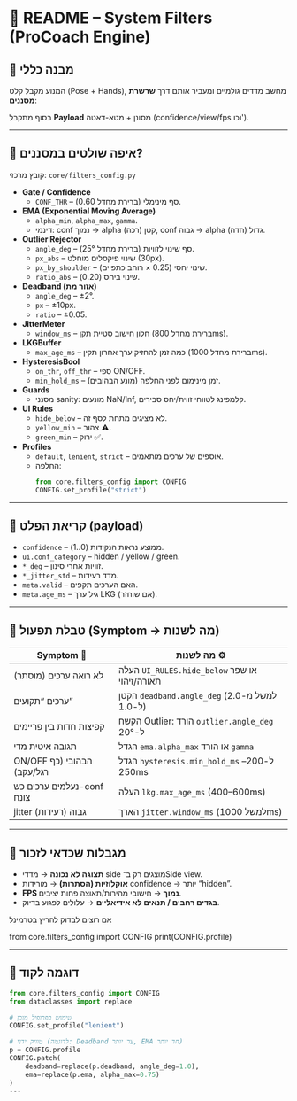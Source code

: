 # 📑 README – System Filters (ProCoach Engine)

## 🔹 מבנה כללי
המנוע מקבל קלט (Pose + Hands), מחשב מדדים גולמיים ומעביר אותם דרך **שרשרת מסננים**:


בסוף מתקבל **Payload** מסונן + מטא-דאטה (confidence/view/fps וכו').

---

## 🔹 איפה שולטים במסננים?
קובץ מרכזי: `core/filters_config.py`

- **Gate / Confidence**
  - `CONF_THR` – סף מינימלי (ברירת מחדל 0.60).
- **EMA (Exponential Moving Average)**
  - `alpha_min`, `alpha_max`, `gamma`.
  - דינמי: conf נמוך → alpha קטן (רכה), conf גבוה → alpha גדול (חדה).
- **Outlier Rejector**
  - `angle_deg` – סף שינוי לזוויות (ברירת מחדל 25°).
  - `px_abs` – שינוי פיקסלים מוחלט (30px).
  - `px_by_shoulder` – שינוי יחסי (0.25 × רוחב כתפיים).
  - `ratio_abs` – שינוי ביחס (0.20).
- **Deadband (אזור מת)**
  - `angle_deg` – ±2°.
  - `px` – ±10px.
  - `ratio` – ±0.05.
- **JitterMeter**
  - `window_ms` – חלון חישוב סטיית תקן (ברירת מחדל 800ms).
- **LKGBuffer**
  - `max_age_ms` – כמה זמן להחזיק ערך אחרון תקין (ברירת מחדל 1000ms).
- **HysteresisBool**
  - `on_thr`, `off_thr` – ספי ON/OFF.
  - `min_hold_ms` – זמן מינימום לפני החלפה (מונע הבהובים).
- **Guards**
  - מסנני sanity: מונעים NaN/Inf, קלמפינג לטווחי זווית/יחס סבירים.
- **UI Rules**
  - `hide_below` – לא מציגים מתחת לסף זה.
  - `yellow_min` – צהוב ⚠️.
  - `green_min` – ירוק ✅.
- **Profiles**
  - `default`, `lenient`, `strict` – אוספים של ערכים מותאמים.
  - החלפה:  
    ```python
    from core.filters_config import CONFIG
    CONFIG.set_profile("strict")
    ```

---

## 🔹 קריאת הפלט (payload)
- `confidence` – ממוצע נראות הנקודות (0..1).
- `ui.conf_category` – hidden / yellow / green.
- `*_deg` – זוויות אחרי סינון.
- `*_jitter_std` – מדד רעידות.
- `meta.valid` – האם הערכים תקפים.
- `meta.age_ms` – גיל ערך LKG (אם שוחזר).

---

## 🔹 טבלת תפעול (Symptom → מה לשנות)

| Symptom 🐞                        | מה לשנות ⚙️                                        |
|----------------------------------|----------------------------------------------------|
| לא רואה ערכים (מוסתר)           | העלה `UI_RULES.hide_below` או שפר תאורה/זיהוי      |
| ערכים “תקועים”                   | הקטן `deadband.angle_deg` (למשל מ-2.0 ל-1.0)       |
| קפיצות חדות בין פריימים          | הקשח Outlier: הורד `outlier.angle_deg` ל-20°       |
| תגובה איטית מדי                  | הגדל `ema.alpha_max` או הורד `gamma`               |
| ON/OFF הבהובי (כף רגל/עקב)      | הגדל `hysteresis.min_hold_ms` ל-200–250ms          |
| נעלמים ערכים כש-conf צונח        | העלה `lkg.max_age_ms` (400–600ms)                  |
| jitter גבוה (רעידות)             | הארך `jitter.window_ms` (למשל 1000ms)             |

---

## 🔹 מגבלות שכדאי לזכור
- **תצוגה לא נכונה** → מדדי side מוצגים רק ב־Side view.  
- **אוקלוזיות (הסתרות)** → מורידות confidence → יותר “hidden”.  
- **FPS נמוך** → חישובי מהירות/תאוצה פחות יציבים.  
- **בגדים רחבים / תנאים לא אידיאליים** → עלולים לפגוע בדיוק.

אם רוצים לבדוק
להריץ בטרמינל

from core.filters_config import CONFIG
print(CONFIG.profile)

---

## 🔹 דוגמה לקוד
```python
from core.filters_config import CONFIG
from dataclasses import replace

# שימוש בפרופיל מוכן
CONFIG.set_profile("lenient")

# טוויק ידני (לדוגמה: Deadband צר יותר, EMA חד יותר)
p = CONFIG.profile
CONFIG.patch(
    deadband=replace(p.deadband, angle_deg=1.0),
    ema=replace(p.ema, alpha_max=0.75)
)
---